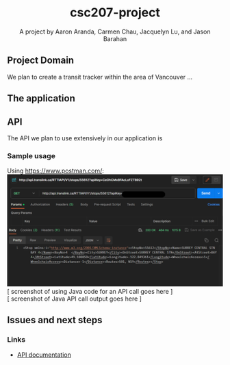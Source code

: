 <div align='center'>
    <h1><b>csc207-project</b></h1>
    <div>A project by Aaron Aranda, Carmen Chau, Jacquelyn Lu, and Jason Barahan</div>
</div>

## Project Domain
We plan to create a transit tracker within the area of Vancouver ...

## The application

## API
The API we plan to use extensively in our application is 

### Sample usage

Using https://www.postman.com/:
![img.png](img.png) 
[ screenshot of using Java code for an API call goes here ] <br>
[ screenshot of Java API call output goes here ]

## Issues and next steps

### Links
<!-- Some of the links here are empty and need to be filled. -->
<ul>
  <li><a href="">API documentation<a></li>
</ul>
